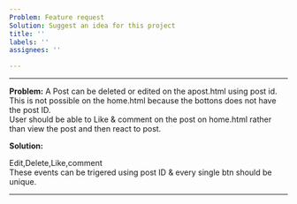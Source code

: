 ```yaml
---
Problem: Feature request
Solution: Suggest an idea for this project
title: ''
labels: ''
assignees: ''

---
```


---

**Problem:**
A Post can be deleted or edited on the apost.html using post id. <br>
This is not possible on the home.html because the bottons does not have the post ID. <br>
User should be able to Like & comment on the post on home.html rather than view the post and then react to post. <br>

**Solution:**

Edit,Delete,Like,comment <br>
These events can be trigered using post ID & every single btn should be unique.

---
